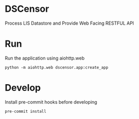 # DSCensor
Process LIS Datastore and Provide Web Facing RESTFUL API

# Run

Run the application using aiohttp.web

`python -m aiohttp.web dscensor.app:create_app`

# Develop

Install pre-commit hooks before developing

`pre-commit install`
